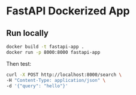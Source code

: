 # FastAPI Dockerized App

## Run locally

```bash
docker build -t fastapi-app .
docker run -p 8000:8000 fastapi-app
```

Then test:

```bash
curl -X POST http://localhost:8000/search \
-H "Content-Type: application/json" \
-d '{"query": "hello"}'
```
